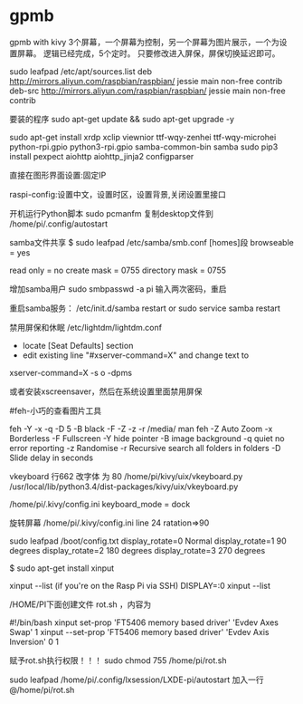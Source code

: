 ﻿# gpmb

gpmb with kivy
3个屏幕，一个屏幕为控制，另一个屏幕为图片展示，一个为设置屏幕。
逻辑已经完成，5个定时。
只要修改进入屏保，屏保切换延迟即可。

sudo leafpad /etc/apt/sources.list
deb http://mirrors.aliyun.com/raspbian/raspbian/ jessie main non-free contrib
deb-src http://mirrors.aliyun.com/raspbian/raspbian/ jessie main non-free contrib

要装的程序
sudo apt-get update && sudo apt-get upgrade -y

sudo apt-get install xrdp xclip viewnior ttf-wqy-zenhei ttf-wqy-microhei python-rpi.gpio python3-rpi.gpio samba-common-bin samba
sudo pip3 install pexpect aiohttp aiohttp_jinja2 configparser


直接在图形界面设置:固定IP

raspi-config:设置中文，设置时区，设置背景,关闭设置里接口


开机运行Python脚本
sudo pcmanfm 复制desktop文件到 /home/pi/.config/autostart


samba文件共享
$ sudo leafpad /etc/samba/smb.conf  [homes]段
browseable = yes

read only = no
create mask = 0755
directory mask = 0755

增加samba用户
sudo smbpasswd -a pi 输入两次密码，重启

重启samba服务：
/etc/init.d/samba restart
or
sudo service samba restart


禁用屏保和休眠
/etc/lightdm/lightdm.conf

- locate [Seat Defaults] section
- edit existing line "#xserver-command=X"
and change text to

xserver-command=X -s o -dpms

或者安装xscreensaver，然后在系统设置里面禁用屏保


#feh-小巧的查看图片工具

feh -Y -x -q -D 5 -B black -F -Z -z -r /media/
man feh
-Z Auto Zoom
-x Borderless
-F Fullscreen
-Y hide pointer
-B image background
-q quiet no error reporting
-z Randomise
-r Recursive search all folders in folders
-D Slide delay in seconds

vkeyboard 行662 改字体 为 80
/home/pi/kivy/uix/vkeyboard.py
/usr/local/lib/python3.4/dist-packages/kivy/uix/vkeyboard.py

/home/pi/.kivy/config.ini
keyboard_mode = dock


旋转屏幕
/home/pi/.kivy/config.ini line 24 ratation=>90

sudo leafpad /boot/config.txt
display_rotate=0 Normal
display_rotate=1 90 degrees
display_rotate=2 180 degrees
display_rotate=3 270 degrees

$ sudo apt-get install xinput

xinput --list
(if you're on the Rasp Pi via SSH)
    DISPLAY=:0 xinput --list


/HOME/PI下面创建文件 rot.sh ，内容为

#!/bin/bash
xinput set-prop 'FT5406 memory based driver' 'Evdev Axes Swap' 1
xinput --set-prop 'FT5406 memory based driver' 'Evdev Axis Inversion' 0 1


赋予rot.sh执行权限！！！
sudo chmod 755 /home/pi/rot.sh


sudo leafpad /home/pi/.config/lxsession/LXDE-pi/autostart
加入一行
@/home/pi/rot.sh